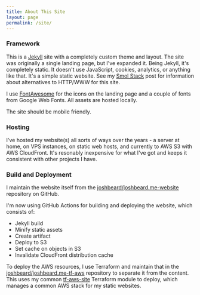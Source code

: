 ```yaml
---
title: About This Site
layout: page
permalink: /site/
---
```

### Framework

This is a [Jekyll](https://jekyllrb.com/) site with a completely custom theme
and layout. The site was originally a single landing page, but I've expanded it.
Being Jekyll, it's completely static. It doesn't use JavaScript, cookies,
analytics, or anything like that. It's a simple static website. See my [Smol
Stack](/posts/2022/03/28/smol-stack.html)
post for information about alternatives to HTTP/WWW for this site.

I use [FontAwesome](https://fontawesome.com/) for the icons on the landing page
and a couple of fonts from Google Web Fonts. All assets are hosted locally.

The site should be mobile friendly.

### Hosting

I've hosted my website(s) all sorts of ways over the years - a server at home,
on VPS instances, on static web hosts, and currently to AWS S3 with AWS
CloudFront. It's resonably inexpensive for what I've got and keeps it consistent
with other projects I have.

### Build and Deployment

I maintain the website itself from the [joshbeard/joshbeard.me-website](https://github.com/joshbeard/joshbeard.me-website)
repository on GitHub.

I'm now using GitHub Actions for building and deploying the website, which consists of:

* Jekyll build
* Minify static assets
* Create artifact
* Deploy to S3
* Set cache on objects in S3
* Invalidate CloudFront distribution cache

To deploy the AWS resources, I use Terraform and maintain that in the
[joshbeard/joshbeard.me-tf-aws](https://github.com/joshbeard/joshbeard.me-tf-aws)
repository to separate it from the content. This uses my common [tf-aws-site](https://github.com/joshbeard/tf-aws-site)
Terraform module to deploy, which manages a common AWS stack for my static websites.
